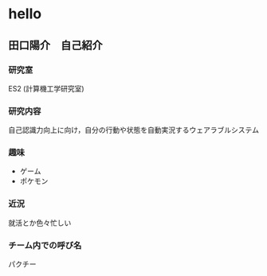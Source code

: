 # hello

## 田口陽介　自己紹介
### 研究室
ES2 (計算機工学研究室)
### 研究内容
自己認識力向上に向け，自分の行動や状態を自動実況するウェアラブルシステム

### 趣味
- ゲーム
- ポケモン
### 近況
就活とか色々忙しい

### チーム内での呼び名
パクチー